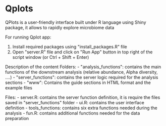# Qplots
QPlots is a user-friendly interface built under R language using Shiny package, it allows to rapidly explore microbiome data

For running Qplot app:
1. Install required packages using "install_packages.R" file
2. Open "server.R" file and click on "Run App" button in top right of the script window (or Ctrl + Shift + Enter)

Description of the content
  Folders:
     - "analysis_functions": contains the main functions of the downstream analysis (relative abundance, Alpha diversity, ....)
     - "server_functions": contains the server logic required for the analysis sections
     - "www": Contains the guide sections in HTML format and the example files

  Files:
     - server.R: contains the server function definition, it is require the files saved in "server_functions" folder
     - ui.R: contains the user interface definition
     - tools_functions: contains six extra functions needed during the analysis
     - fun.R: contains additional functions needed for the data preparation
